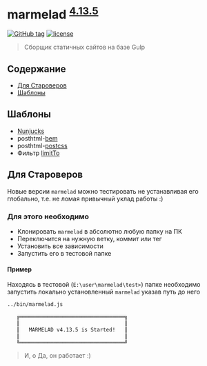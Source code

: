 # marmelad <sup>[4.13.5](https://github.com/yunusga/marmelad/blob/master/CHANGELOG.md#4135-21092017)</sup>

[![GitHub tag](https://img.shields.io/github/tag/yunusga/marmelad.svg)](https://github.com/yunusga/marmelad/releases/tag/v4.13.5) [![license](https://img.shields.io/github/license/yunusga/marmelad.svg)](https://github.com/yunusga/marmelad/blob/master/LICENSE)

> Сборщик статичных сайтов на базе Gulp

## Содержание

- [Для Староверов](#Для-Староверов)
- [Шаблоны](#Шаблоны)

## Шаблоны

- [Nunjucks](https://mozilla.github.io/nunjucks/)
- posthtml-[bem](https://github.com/rajdee/posthtml-bem/#modifiers)
- posthtml-[postcss](https://github.com/posthtml/posthtml-postcss)
- Фильтр [limitTo](https://gist.github.com/yunusga/1c5236331ddb6caa41a2a71928ac408a)

## Для Староверов

Новые версии `marmelad` можно тестировать не устанавливая его глобально, т.е. не ломая привычный уклад работы :)

### Для этого необходимо

- Клонировать `marmelad` в абсолютно любую папку на ПК
- Переключится на нужную ветку, коммит или тег
- Установить все зависимости
- Запустить его в тестовой папке

#### Пример

Находясь в тестовой (`E:\user\marmelad\test>`) папке необходимо запустить локально установленный `marmelad` указав путь до него

```bash
../bin/marmelad.js

   ╔══════════════════════════════════╗
   ║                                  ║
   ║   MARMELAD v4.13.5 is Started!   ║
   ║                                  ║
   ╚══════════════════════════════════╝

```

> И, о Да, он работает :)
